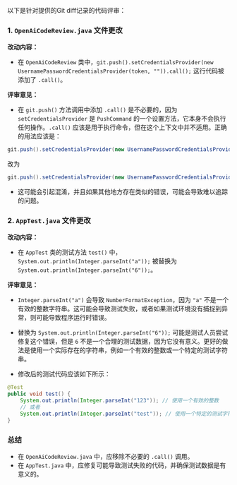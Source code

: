 以下是针对提供的Git diff记录的代码评审：

### 1. `OpenAiCodeReview.java` 文件更改

**改动内容：**
- 在 `OpenAiCodeReview` 类中，`git.push().setCredentialsProvider(new UsernamePasswordCredentialsProvider(token, "")).call();` 这行代码被添加了 `.call()`。

**评审意见：**
- 在 `git.push()` 方法调用中添加 `.call()` 是不必要的，因为 `setCredentialsProvider` 是 `PushCommand` 的一个设置方法，它本身不会执行任何操作。`.call()` 应该是用于执行命令，但在这个上下文中并不适用。正确的用法应该是：

```java
git.push().setCredentialsProvider(new UsernamePasswordCredentialsProvider(token, "")).call();
```
改为
```java
git.push().setCredentialsProvider(new UsernamePasswordCredentialsProvider(token, ""));
```

- 这可能会引起混淆，并且如果其他地方存在类似的错误，可能会导致难以追踪的问题。

### 2. `AppTest.java` 文件更改

**改动内容：**
- 在 `AppTest` 类的测试方法 `test()` 中，`System.out.println(Integer.parseInt("a"));` 被替换为 `System.out.println(Integer.parseInt("6"));`。

**评审意见：**
- `Integer.parseInt("a")` 会导致 `NumberFormatException`，因为 `"a"` 不是一个有效的整数字符串。这可能会导致测试失败，或者如果测试环境没有捕捉到异常，则可能导致程序运行时错误。
- 替换为 `System.out.println(Integer.parseInt("6"));` 可能是测试人员尝试修复这个错误，但是 `6` 不是一个合理的测试数据，因为它没有意义。更好的做法是使用一个实际存在的字符串，例如一个有效的整数或一个特定的测试字符串。

- 修改后的测试代码应该如下所示：

```java
@Test
public void test() {
    System.out.println(Integer.parseInt("123")); // 使用一个有效的整数
    // 或者
    System.out.println(Integer.parseInt("test")); // 使用一个特定的测试字符串
}
```

### 总结
- 在 `OpenAiCodeReview.java` 中，应移除不必要的 `.call()` 调用。
- 在 `AppTest.java` 中，应修复可能导致测试失败的代码，并确保测试数据是有意义的。